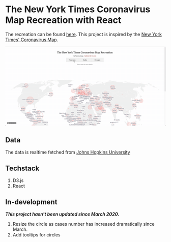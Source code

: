 # The New York Times Coronavirus Map Recreation with React

The recreation can be found [here](https://vanessaaleung.github.io/corona-map-react/). This project is inspired by the [New York Times' Coronavirus Map](https://www.nytimes.com/interactive/2020/world/coronavirus-maps.html).

<img src="demo.gif" width="800px">

## Data
The data is realtime fetched from [Johns Hopkins University](https://github.com/CSSEGISandData/COVID-19)

## Techstack
1. D3.js
2. React

## In-development
***This project hasn't been updated since March 2020.***

1. Resize the circle as cases number has increased dramatically since March.
2. Add tooltips for circles

